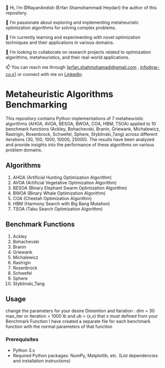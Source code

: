 👋 Hi, I’m @RayanAndish (Erfan Shamohammadi Heydari) the author of this repository.

👀 I’m passionate about exploring and implementing metaheuristic optimization algorithms for solving complex problems.

🌱 I’m currently learning and experimenting with novel optimization techniques and their applications in various domains.

💞️ I’m looking to collaborate on research projects related to optimization algorithms, metaheuristics, and their real-world applications.

📫 You can reach me through [erfan.shahmohamadi@gmail.com , info@rar-co.ir] or connect with me on [LinkedIn](https://www.linkedin.com/in/Errick60/).

# Metaheuristic Algorithms Benchmarking

This repository contains Python implementations of 7 metaheuristic algorithms (AHOA, AVOA, BESOA, BWOA, COA, HBM, TSOA) applied to 10 benchmark functions (Ackley, Bohachevski, Branin, Griewank, Michalewicz, Rastrigin, Rosenbrock, Schwefel, Sphere, Styblinski_Tang) across different iterations (30, 100, 1000, 10000, 25000). The results have been analyzed and provide insights into the performance of these algorithms on various problem domains.

## Algorithms

1. AHOA (Artificial Hunting Optimization Algorithm)
2. AVOA (Artificial Vegetative Optimization Algorithm)
3. BESOA (Binary Elephant Swarm Optimization Algorithm)
4. BWOA (Binary Whale Optimization Algorithm)
5. COA (Cheetah Optimization Algorithm)
6. HBM (Harmony Search with Big Bang Mutation)
7. TSOA (Tabu Search Optimization Algorithm)

## Benchmark Functions

1. Ackley
2. Bohachevski
3. Branin
4. Griewank
5. Michalewicz
6. Rastrigin
7. Rosenbrock
8. Schwefel
9. Sphere
10. Styblinski_Tang

## Usage
change the parameters for your desire Dimention and Iteration :
dim = 30
max_iter or iteration = 1000
lb and ub = (x,x) that x must defined from your Benchmark Function
I have created a separate file for each benchmark function with the normal parameters of that function

### Prerequisites

- Python 3.x
- Required Python packages: NumPy, Matplotlib, etc. (List dependencies and installation instructions)
